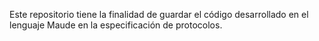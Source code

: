 Este repositorio tiene la finalidad de guardar el código desarrollado en el lenguaje Maude en la especificación de protocolos.
